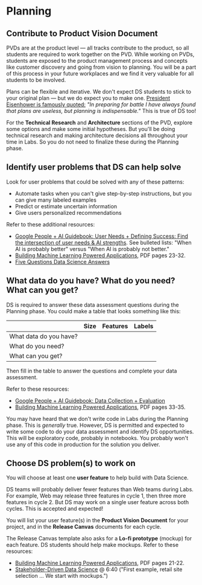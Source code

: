 # Planning

## Contribute to Product Vision Document

PVDs are at the product level — all tracks contribute to the product, so all students are required to work together on the PVD. While working on PVDs, students are exposed to the product management process and concepts like customer discovery and going from vision to planning. You will be a part of this process in your future workplaces and we find it very valuable for all students to be involved. <!-- https://lambdaschoolstudents.slack.com/archives/GMMNKK70D/p1584105198160800?thread_ts=1583942184.088800 -->

Plans can be flexible and iterative. We don't expect DS students to stick to your original plan — but we do expect you to make one.  [President Eisenhower is famously quoted:](https://quoteinvestigator.com/2017/11/18/planning/) _"In preparing for battle I have always found that plans are useless, but planning is indispensable."_ This is true of DS too!

For the **Technical Research** and **Architecture** sections of the PVD, explore some options and make some initial hypotheses. But you'll be doing technical research and making architecture decisions all throughout your time in Labs. So you do not need to finalize these during the Planning phase.

## Identify user problems that DS can help solve

Look for user problems that could be solved with any of these patterns:

- Automate tasks when you can't give step-by-step instructions, but you can give many labeled examples
- Predict or estimate uncertain information
- Give users personalized recommendations

Refer to these additional resources:

- [Google People + AI Guidebook: User Needs + Defining Success: Find the intersection of user needs & AI strengths](https://pair.withgoogle.com/chapter/user-needs/#section1). See bulleted lists: "When AI is probably better" versus "When AI is probably not better."
- [Building Machine Learning Powered Applications](https://mlpowered.com/pdf/BMLPA_Chapter_1.pdf), PDF pages 23-32.
- [Five Questions Data Science Answers](https://brohrer.github.io/five_questions_data_science_answers.html) 

## What data do you have? What do you need? What can you get?

DS is required to answer these data assessment questions during the Planning phase. You could make a table that looks something like this: 

|                        | Size | Features | Labels |
|------------------------|------|----------|--------|
| What data do you have? |      |          |        |
| What do you need?      |      |          |        |
| What can you get?      |      |          |        |

Then fill in the table to answer the questions and complete your data assessment.

Refer to these resources:

- [Google People + AI Guidebook: Data Collection + Evaluation](https://pair.withgoogle.com/chapter/data-collection/)
- [Building Machine Learning Powered Applications](https://mlpowered.com/pdf/BMLPA_Chapter_1.pdf), PDF pages 33-35.

You may have heard that we don't write code in Labs during the Planning phase. This is *generally* true. However, DS is permitted and expected to write some code to do your data assessment and identify DS opportunities. This will be exploratory code, probably in notebooks. You probably won't use any of this code in production for the solution you deliver.

## Choose DS problem(s) to work on

You will choose at least one **user feature** to help build with Data Science.

DS teams will probably deliver fewer features than Web teams during Labs. For example, Web may release three features in cycle 1, then three more features in cycle 2. But DS may work on a single user feature across both cycles. This is accepted and expected!

You will list your user feature(s) in the **Product Vision Document** for your project, and in the **Release Canvas** documents for each cycle.

The Release Canvas template also asks for a **Lo-fi prototype** (mockup) for each feature. DS students should help make mockups. Refer to these resources:

- [Building Machine Learning Powered Applications](https://mlpowered.com/pdf/BMLPA_Chapter_1.pdf), PDF pages 21-22.
- [Stakeholder-Driven Data Science](https://blog.dominodatalab.com/stakeholder-driven-data-science-warby-parker/) @ 6:40 ("First example, retail site selection ... We start with mockups.")

